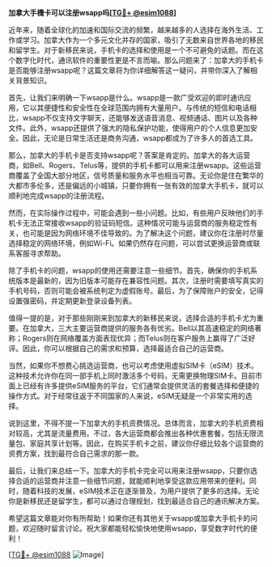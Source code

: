 **加拿大手機卡可以注册wsapp吗[[TG💪+ @esim1088](https://t.me/s/esim1088)]**

近年来，随着全球化的加速和国际交流的频繁，越来越多的人选择在海外生活、工作或学习。加拿大作为一个多元文化并存的国家，吸引了无数来自世界各地的移民和留学生。对于新移民来说，手机卡的选择和使用是一个不可避免的话题。而在这个数字化时代，通讯软件的重要性更是不言而喻。那么问题来了：加拿大的手机卡是否能够注册wsapp呢？这篇文章将为你详细解答这一疑问，并带你深入了解相关背景知识。

首先，让我们来明确一下wsapp是什么。wsapp是一款广受欢迎的即时通讯应用，它以其便捷性和安全性在全球范围内拥有大量用户。与传统的短信和电话相比，wsapp不仅支持文字聊天，还能够发送语音消息、视频通话、图片以及各种文件。此外，wsapp还提供了强大的隐私保护功能，使得用户的个人信息更加安全。因此，无论是日常生活还是商务沟通，wsapp都成为了许多人的首选工具。

那么，加拿大的手机卡是否支持wsapp呢？答案是肯定的。加拿大的各大运营商，如Bell、Rogers、Telus等，提供的手机卡都可以用来注册wsapp。这些运营商覆盖了全国大部分地区，信号质量和服务水平也相当可靠。无论你是住在繁华的大都市多伦多，还是偏远的小城镇，只要你拥有一张有效的加拿大手机卡，就可以顺利地完成wsapp的注册流程。

然而，在实际操作过程中，可能会遇到一些小问题。比如，有些用户反映他们的手机卡无法正常接收wsapp的验证码短信。这种情况可能与运营商的服务稳定性有关，也可能是因为网络环境不佳导致的。为了解决这个问题，建议你在注册时尽量选择稳定的网络环境，例如Wi-Fi。如果仍然存在问题，可以尝试更换运营商或联系客服寻求帮助。

除了手机卡的问题，wsapp的使用还需要注意一些细节。首先，确保你的手机系统版本是最新的，因为旧版本可能存在兼容性问题。其次，注册时需要填写真实的手机号码，否则可能会被系统判定为虚假账号。最后，为了保障账户的安全，记得设置强密码，并定期更新登录设备列表。

值得一提的是，对于那些刚刚来到加拿大的新移民来说，选择合适的手机卡尤为重要。在加拿大，三大主要运营商提供的服务各有优劣。Bell以其高速稳定的网络著称；Rogers则在网络覆盖方面表现优异；而Telus则在客户服务上赢得了广泛好评。因此，你可以根据自己的需求和预算，选择最适合自己的运营商。

当然，如果你不想费心挑选运营商，也可以考虑使用虚拟SIM卡（eSIM）技术。这种技术允许你在同一部手机上同时激活多个号码，无需更换物理SIM卡。目前市面上已经有许多提供eSIM服务的平台，它们通常会提供灵活的套餐选择和便捷的操作方式。对于经常往返于不同国家的人来说，eSIM无疑是一个非常实用的选择。

说到这里，不得不提一下加拿大的手机资费情况。总体而言，加拿大的手机资费相对较高，尤其是流量费用。不过，各大运营商都会推出各种优惠套餐，包括无限流量包、家庭共享计划等。因此，在购买手机卡之前，建议你仔细比较各个运营商的资费方案，找到最符合自己需求的那一款。

最后，让我们来总结一下。加拿大的手机卡完全可以用来注册wsapp，只要你选择合适的运营商并注意一些细节问题，就能顺利地享受这款应用带来的便利。同时，随着科技的发展，eSIM技术正在逐渐普及，为用户提供了更多的选择。无论你是新移民还是留学生，都可以通过合理规划，找到最适合自己的通讯解决方案。

希望这篇文章能对你有所帮助！如果你还有其他关于wsapp或加拿大手机卡的问题，欢迎随时留言讨论。祝大家都能轻松愉快地使用wsapp，享受数字时代的便利！

[[TG💪+ @esim1088](https://t.me/s/esim1088) ![Image](https://i.postimg.cc/4NQfJmqS/Snipaste-2025-05-13-00-14-12.png)]